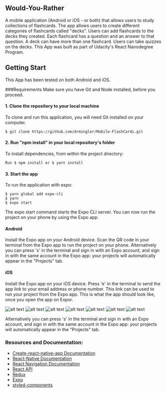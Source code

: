 ## Would-You-Rather
A mobile application (Android or iOS - or both) that allows users to study collections of flashcards. The app allows users to create different categories of flashcards called "decks". Users can add flashcards to the decks they created. Each flashcard has a question and an answer to that question. A deck can have more than one flashcard. Users can take quizzes on the decks. This App was built as part of Udacity's React Nanodegree Program.

## Getting Start
This App has been tested on both Android and iOS.

###Requirements
Make sure you have Git and Node installed, before you proceed.

#### 1. Clone the repository to your local machine
To clone and run this application, you will need Git installed on your computer.
```
$ git clone https://github.com/drmingler/Mobile-FlashCards.git
```
#### 2. Run "npm install" in your local repository's folder
To install dependencies, from within the project directory:
```
Run $ npm install or $ yarn install
```
#### 3. Start the app
To  run the application with expo:
```
$ yarn global add expo-cli
$ yarn
$ expo start
```
The expo start command starts the Expo CLI server. You can now run the project on your phone by using the Expo app.

#### Android
Install the Expo app on your Android device.
Scan the QR code in your terminal from the Expo app to run the project on your phone.
Alternatively you can press 's' in the terminal and sign in with an Expo account, and sign in with the same account in the Expo app: your projects will automatically appear in the "Projects" tab.
#### iOS
Install the Expo app on your iOS device.
Press 'e' in the terminal to send the app link to your email address or phone number. This link can be used to run your project from the Expo app.
This is what the app should look like, once you open the app on Expor.

![alt text]( https://github.com/drmingler/Mobile-FlashCards/Mobile-FlashCard/images/image1.png "image1")
![alt text]( https://github.com/drmingler/Mobile-FlashCards/Mobile-FlashCard/images/image2.png "image2")
![alt text]( https://github.com/drmingler/Mobile-FlashCards/Mobile-FlashCard/images/image3.png "image3")
![alt text]( https://github.com/drmingler/Mobile-FlashCards/Mobile-FlashCard/images/image4.png "image4")
![alt text]( https://github.com/drmingler/Mobile-FlashCards/Mobile-FlashCard/images/image5.png "image5")
![alt text]( https://github.com/drmingler/Mobile-FlashCards/Mobile-FlashCard/images/image6.png "image6")
![alt text]( https://github.com/drmingler/Mobile-FlashCards/Mobile-FlashCard/images/image7.png "image7")

Alternatively you can press 's' in the terminal and sign in with an Expo account, and sign in with the same account in the Expo app: your projects will automatically appear in the "Projects" tab.


### Resources and Documentation:
* [Create-react-native-app Documentation](https://reactnative.dev/docs/getting-started)
* [React-Native Documentation](https://reactnative.dev/docs/getting-started)
* [React Navigation Documentation](https://reactnavigation.org/docs/stack-navigator/)
* [React API](https://reactjs.org/docs/react-api.html)
* [Redux](https://redux.js.org/basics/basic-tutorial)
* [Expo](https://docs.expo.io/versions/latest/)
* [styled-components](https://styled-components.com/docs)